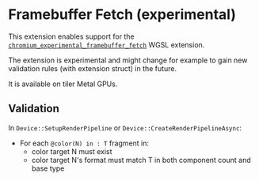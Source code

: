 # Framebuffer Fetch (experimental)

This extension enables support for the [`chromium_experimental_framebuffer_fetch`](../../tint/extensions/chromium_experimental_framebuffer_fetch.md) WGSL extension.

The extension is experimental and might change for example to gain new validation rules (with extension struct) in the future.

It is available on tiler Metal GPUs.

## Validation

In `Device::SetupRenderPipeline` or `Device::CreateRenderPipelineAsync`:
 - For each `@color(N) in : T` fragment in:
   - color target N must exist
   - color target N's format must match T in both component count and base type
